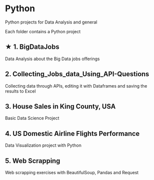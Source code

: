 # Python

Python projects for Data Analysis and general

Each folder contains a Python project

## ★ 1. BigDataJobs
Data Analysis about the Big Data jobs offerings

## 2. Collecting_Jobs_data_Using_API-Questions
Collecting data through APIs, editing it with Dataframes and saving the results to Excel

## 3. House Sales in King County, USA
Basic Data Science Project

## 4. US Domestic Airline Flights Performance
Data Visualization project with Python

## 5. Web Scrapping
Web scrapping exercises with BeautifulSoup, Pandas and Request
